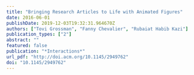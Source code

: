 ```yaml
---
title: "Bringing Research Articles to Life with Animated Figures"
date: 2016-06-01
publishDate: 2019-12-03T19:32:31.964670Z
authors: ["Tovi Grossman", "Fanny Chevalier", "Rubaiat Habib Kazi"]
publication_types: ["2"]
abstract: ""
featured: false
publication: "*Interactions*"
url_pdf: "http://doi.acm.org/10.1145/2949762"
doi: "10.1145/2949762"
---
```


